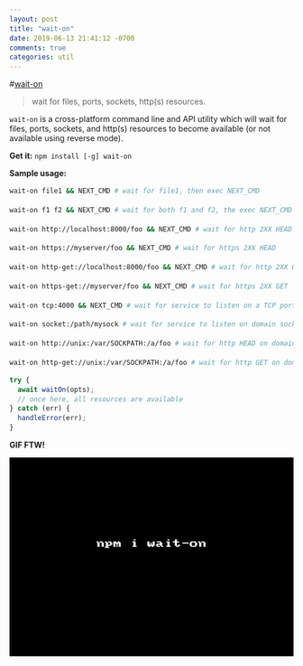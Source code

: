 ```yaml
---
layout: post
title: "wait-on"
date: 2019-06-13 21:41:12 -0700
comments: true
categories: util
---
```


#[wait-on](https://npm.im/wait-on)
> wait for files, ports, sockets, http(s) resources.

`wait-on` is a cross-platform command line and API utility which will wait for files, ports, sockets, and http(s) resources to become available (or not available using reverse mode).

__Get it:__ `npm install [-g] wait-on`

__Sample usage:__

```sh
wait-on file1 && NEXT_CMD # wait for file1, then exec NEXT_CMD 

wait-on f1 f2 && NEXT_CMD # wait for both f1 and f2, the exec NEXT_CMD 

wait-on http://localhost:8000/foo && NEXT_CMD # wait for http 2XX HEAD 

wait-on https://myserver/foo && NEXT_CMD # wait for https 2XX HEAD 

wait-on http-get://localhost:8000/foo && NEXT_CMD # wait for http 2XX GET 

wait-on https-get://myserver/foo && NEXT_CMD # wait for https 2XX GET 

wait-on tcp:4000 && NEXT_CMD # wait for service to listen on a TCP port

wait-on socket:/path/mysock # wait for service to listen on domain socket 

wait-on http://unix:/var/SOCKPATH:/a/foo # wait for http HEAD on domain socket 

wait-on http-get://unix:/var/SOCKPATH:/a/foo # wait for http GET on domain socket 
```

```js
try {
  await waitOn(opts);
  // once here, all resources are available
} catch (err) {
  handleError(err);
}
```

__GIF FTW!__

![wait-on](/images/wait-on/wait-on.gif)

